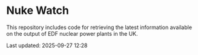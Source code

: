 # Nuke Watch

This repository includes code for retrieving the latest information available on the output of EDF nuclear power plants in the UK.

Last updated: 2025-09-27 12:28